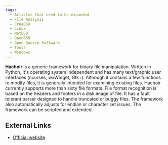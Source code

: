 ```yaml
---
tags:
  - Articles that need to be expanded
  - File Analysis
  - FreeBSD
  - Linux
  - NetBSD
  - OpenBSD
  - Open Source Software
  - Tools
  - Windows
---
```

**Hachoir** is a generic framework for binary file manipulation. Written
in Python, it's operating system independent and has many text/graphic
user interfaces (ncurses, wxWidget, Gtk+). Although it contains a few
functions to modify files, it is generally intended for examining
existing files. Hachoir currently supports more than sixty file formats.
File format recognition is based on the headers and footers in a disk
image of file. It has a fault tolerant parser designed to handle
truncated or buggy files. The framework also automatically adjusts for
endian or character set issues. The framework can be scripted and
extended.

## External Links

- [Official website](https://github.com/vstinner/hachoir)
